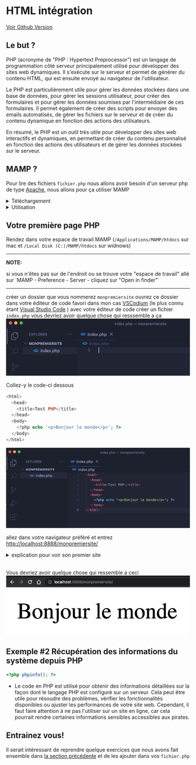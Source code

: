 # HTML intégration

[Voir Github Version](https://github.com/Poulycroc/lessons-isfsc/blob/master/courses/02__html-integration.md)

## Le but ?
PHP (acronyme de "PHP : Hypertext Preprocessor") est un langage de programmation côté serveur principalement utilisé pour développer des sites web dynamiques. Il s'exécute sur le serveur et permet de générer du contenu HTML, qui est ensuite envoyé au navigateur de l'utilisateur.

Le PHP est particulièrement utile pour gérer les données stockées dans une base de données, pour gérer les sessions utilisateur, pour créer des formulaires et pour gérer les données soumises par l'intermédiaire de ces formulaires. Il permet également de créer des scripts pour envoyer des emails automatisés, de gérer les fichiers sur le serveur et de créer du contenu dynamique en fonction des actions des utilisateurs.

En résumé, le PHP est un outil très utile pour développer des sites web interactifs et dynamiques, en permettant de créer du contenu personnalisé en fonction des actions des utilisateurs et de gérer les données stockées sur le serveur.


## MAMP ?

Pour lire des fichiers `fichier.php` nous allons avoir besoin d'un serveur php de type [Apache](https://fr.wikipedia.org/wiki/Apache_HTTP_Server), nous allons pour ça utiliser MAMP



<details>
<summary>Téléchargement</summary>

##### Se rendre sur [https://www.mamp.info/en/downloads/](https://www.mamp.info/en/downloads/)
<img src="https://raw.githubusercontent.com/Poulycroc/lessons-isfsc/master/courses/.screenshots/Screenshot 2022-10-23 at 13.57.13.png" alt="Download MAMP" />

#### Mac

##### si vous êtes sur M1 / M2 
Prendre 'MAMP & MAMP PRO 6.6 (M1)'

##### si vous êtes sur Intel
Prendre 'MAMP & MAMP PRO 6.6 (Intel)'

---
**NOTE:**
Si vous ne savez pas : rendez-vous dans le menu "Pomme", puis sélectionnez "À propos de ce Mac", et regardez la section "Processeur".

---

#### Windows
prendre 'MAMP & MAMP PRO 5.0.5'
</details>
<details>
<summary>Utilisation</summary>
#### À quoi cela resemble ?

Vous pouvez appuyer sur "Start" 

---
**NOTE:**
Ne pas utiliser la version 'pro'
---

<img alt="MAMP mac" src="https://raw.githubusercontent.com/Poulycroc/lessons-isfsc/master/courses/.screenshots/Screenshot 2022-10-23 at 14.35.39.png" />
<img alt="MAMP windows" src="https://raw.githubusercontent.com/Poulycroc/lessons-isfsc/master/courses/.screenshots/Screenshot 2022-10-23 at 14.40.35.png" />


### Dans l'onglet 'préférence'
vous retrouverez 2 sections importante `Ports` et `Server`

#### Server
<img alt="MAMP Server" src="https://raw.githubusercontent.com/Poulycroc/lessons-isfsc/master/courses/.screenshots/Screenshot 2022-10-23 at 14.45.59.png" /><br>
ici on va retrouver les informations relative a notre "espace de travail"
dans mon cas mon il se trouve dans Application, MAMP, htdocs
il n'y a pas de raisons d'y toucher pour l'instant 

#### Ports
<img alt="MAMP Ports" src="https://raw.githubusercontent.com/Poulycroc/lessons-isfsc/master/courses/.screenshots/Screenshot 2022-10-23 at 14.45.50.png" />

ici vous retrouverez les information sur les ports 
<ol>
  <li>Apache port: le port sur le quel votre application va tourner</li>
  <li>MySql port: le port sur le quel votre base de données va tourner</li>
</ol>

pour accéder a votre première application il vous faudra donc vous rendre sur votre navigateur préféré entrer [http://localhost:8888/](http://localhost:8888/)
vous devrier arriver sur une page de présentation
<img alt="MAMP welcome page" src="https://raw.githubusercontent.com/Poulycroc/lessons-isfsc/master/courses/.screenshots/Screenshot 2022-10-23 at 14.53.22.png" />

l'information la plus importante pour nous c'est `Document root: /Applications/MAMP/htdocs` c'est la que va se trouver notre dossier de travail pour 

</details>


## Votre première page PHP


Rendez dans votre espace de travail MAMP (`/Applications/MAMP/htdocs` sur mac et `/Local Disk (C:)/MAMP/htdocs` sur widnows)

---
**NOTE:**
<p>si vous n'êtes pas sur de l'endroit ou se trouve votre "espace de travail" allé sur `MAMP - Preference - Server - cliquez sur "Open in finder"`</p>

---

créer un dossier que vous nommerez `monpremiersite` ouvrez ce dossier dans votre éditeur de code favori dans mon cas [VSCodium](https://vscodium.com/) (le plus connu étant [Visual Studio Code](https://code.visualstudio.com/) )
avec votre éditeur de code créer un fichier `index.php` vous devriez avoir quelque chose qui resssemble a ça<br />
<img alt="Premier Fichier index dans vscode" src="https://raw.githubusercontent.com/Poulycroc/lessons-isfsc/master/courses/.screenshots/Screenshot 2022-10-23 at 15.43.31.png" />

Collez-y le code-ci dessous
```php
<html>
  <head>
    <title>Test PHP</title>
  </head>
  <body>
    <?php echo '<p>Bonjour le monde</p>'; ?>
  </body>
</html>
```
<img alt="premier code dans notre index" src="https://raw.githubusercontent.com/Poulycroc/lessons-isfsc/master/courses/.screenshots/Screenshot 2022-10-23 at 15.46.31.png" />

allez dans votre navigateur préféré et entrez [http://localhost:8888/monpremiersite/](http://localhost:8888/monpremiersite/) 

<details>
<summary>explication pour voir son premier site</summary>

- Pour commencer, Aller dans les préférences de `MAMP`.<br>
<img src="../courses/.screenshots/etape1.png"></img><br>
- Vérifier votre port dans `Port`. (les deux premier et rentenez-le, le 3ème c'est votre base de donnée)<br>
<img src="../courses/.screenshots/PORTMAMP.png"><br>
- Ensuite aller dans `Servers` et cliquer sur `Open in Finder`.<br>
<Img src="../courses/.screenshots/servers MAMP.png"><br>
- Regarder après le dossier que vous venez de créer ('Pour ma part sa sera "`monpremiersite`" et retenez-le)<br>
<img src="../courses/.screenshots/htdoc.png"><br>
- Maintenant aller sur votre navigateur préférer
et dans l'url c'est a dire la barre de recherche en haut taper : http://localhost:8888/ + le nom de votre dossier et appuyer sur entrer <br>
<img src="../courses/.screenshots/exemplesite.png">
--> le port doit être celui du 2ème point 


</details> <br>

Vous devriez avoir quelque chose qui ressemble a ceci<br>
<img alt="premier site" src="https://raw.githubusercontent.com/Poulycroc/lessons-isfsc/master/courses/.screenshots/Screenshot 2022-10-23 at 15.49.33.png" />


## Exemple #2 Récupération des informations du système depuis PHP

```php
<?php phpinfo(); ?>
```
- Le code <?php phpinfo(); ?> en PHP est utilisé pour obtenir des informations détaillées sur la façon dont le langage PHP est configuré sur un serveur. Cela peut être utile pour résoudre des problèmes, vérifier les fonctionnalités disponibles ou ajuster les performances de votre site web. Cependant, il faut faire attention à ne pas l'utiliser sur un site en ligne, car cela pourrait rendre certaines informations sensibles accessibles aux pirates.

## Entrainez vous! 

Il serait intéressant de reprendre quelque exercices que nous avons fait ensemble dans [la section précédente](https://github.com/Poulycroc/lessons-isfsc/blob/master/courses/01__php.md) et de les ajouter dans vos `fichier.php` 

